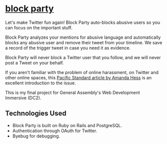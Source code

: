 # [block party](https://block-party-wdi.herokuapp.com/)

Let's make Twitter fun again! Block Party auto-blocks abusive users so you can focus on the important stuff.

Block Party analyzes your mentions for abusive language and automatically blocks any abusive user and remove their tweet from your timeline. We save a record of the trigger tweet in case you need it as evidence.

Block Party will never block a Twitter user that you follow, and we will never post a Tweet on your behalf.

If you aren't familiar with the problem of online harassment, on Twitter and other online spaces, this [Pacific Standard article by Amanda Hess](http://www.psmag.com/navigation/health-and-behavior/women-arent-welcome-internet-72170/) is an excellent introduction to the issue.

This is my final project for General Assembly's Web Development Immersive (DC2).

## Technologies Used
- Block Party is built on Ruby on Rails and PostgreSQL. 
- Authentication through OAuth for Twitter.
- Byebug for debugging.